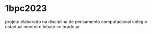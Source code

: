 # 1bpc2023
projeto elaborado na disciplina de pensamento computacional colegio estadual monteiro lobato colorado pr

